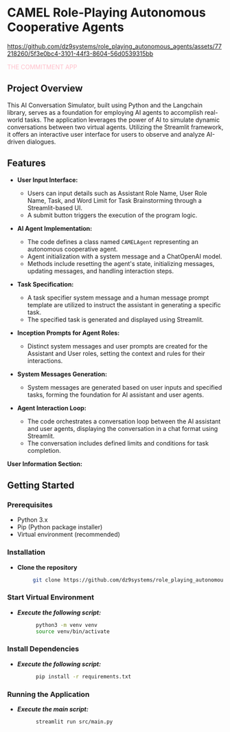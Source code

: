 # CAMEL Role-Playing Autonomous Cooperative Agents
https://github.com/dz9systems/role_playing_autonomous_agents/assets/77218260/5f3e0bc4-3101-44f3-8604-56d0539315bb

<span style="color: pink;">THE COMMITMENT APP</span>

## Project Overview
This AI Conversation Simulator, built using Python and the Langchain library, serves as a foundation for employing AI agents to accomplish real-world tasks. The application leverages the power of AI to simulate dynamic conversations between two virtual agents. Utilizing the Streamlit framework, it offers an interactive user interface for users to observe and analyze AI-driven dialogues. 

## Features

- **User Input Interface:**
  - Users can input details such as Assistant Role Name, User Role Name, Task, and Word Limit for Task Brainstorming through a Streamlit-based UI.
  - A submit button triggers the execution of the program logic.

- **AI Agent Implementation:**
  - The code defines a class named `CAMELAgent` representing an autonomous cooperative agent.
  - Agent initialization with a system message and a ChatOpenAI model.
  - Methods include resetting the agent's state, initializing messages, updating messages, and handling interaction steps.

- **Task Specification:**
  - A task specifier system message and a human message prompt template are utilized to instruct the assistant in generating a specific task.
  - The specified task is generated and displayed using Streamlit.

- **Inception Prompts for Agent Roles:**
  - Distinct system messages and user prompts are created for the Assistant and User roles, setting the context and rules for their interactions.

- **System Messages Generation:**
  - System messages are generated based on user inputs and specified tasks, forming the foundation for AI assistant and user agents.

- **Agent Interaction Loop:**
  - The code orchestrates a conversation loop between the AI assistant and user agents, displaying the conversation in a chat format using Streamlit.
  - The conversation includes defined limits and conditions for task completion.

**User Information Section:**

## Getting Started

### Prerequisites
- Python 3.x
- Pip (Python package installer)
- Virtual environment (recommended)

### Installation

- **Clone the repository**
   ```bash
        git clone https://github.com/dz9systems/role_playing_autonomous_agents.git

### Start Virtual Environment
- ***Execute the following script:***
  ```bash
        python3 -m venv venv
        source venv/bin/activate

### Install Dependencies
- ***Execute the following script:***
  ```bash
        pip install -r requirements.txt

###  Running the Application
- ***Execute the main script:***
  ```bash
        streamlit run src/main.py

